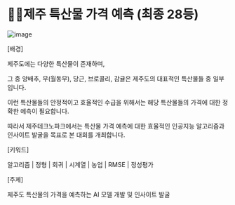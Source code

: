 # 🍊🗿제주 특산물 가격 예측 (최종 28등)


![image](https://github.com/1eeseo/2023/assets/101313864/e4f96127-ecc4-439b-b6c3-0f40095209f5)



[배경]

제주도에는 다양한 특산물이 존재하며, 

그 중 양배추, 무(월동무), 당근, 브로콜리, 감귤은 제주도의 대표적인 특산물들 중 일부입니다. 

이런 특산물들의 안정적이고 효율적인 수급을 위해서는 해당 특산물들의 가격에 대한 정확한 예측이 필요합니다.

따라서 제주테크노파크에서는 특산물 가격 예측에 대한 효율적인 인공지능 알고리즘과 인사이트 발굴을 목표로 본 대회를 개최합니다.




[키워드]

알고리즘 | 정형 | 회귀 | 시계열 | 농업 | RMSE | 정성평가




[주제]

제주도 특산물의 가격을 예측하는 AI 모델 개발 및 인사이트 발굴
